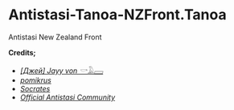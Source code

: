 # Antistasi-Tanoa-NZFront.Tanoa
Antistasi New Zealand Front


**Credits;**
- [*\[Джей\] Jayy von 𓎡𓄿𓈙*](https://steamcommunity.com/id/JayysSlavSquat/)
- [*pomikrus*](https://steamcommunity.com/profiles/76561198040437118)
- [*Socrates*](https://steamcommunity.com/id/Socrates_)
- [*Official Antistasi Community*](https://steamcommunity.com/id/OfficialAntiStasiCommunity)
